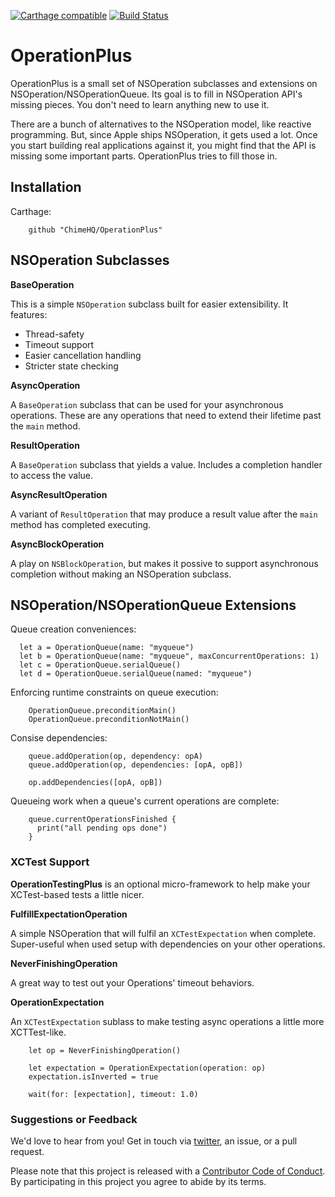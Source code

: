 [![Carthage compatible](https://img.shields.io/badge/Carthage-compatible-4BC51D.svg?style=flat)](https://github.com/Carthage/Carthage)
[![Build Status](https://travis-ci.org/ChimeHQ/OperationPlus.svg?branch=master)](https://travis-ci.org/ChimeHQ/OperationPlus)

# OperationPlus

OperationPlus is a small set of NSOperation subclasses and extensions on NSOperation/NSOperationQueue. Its goal is to fill in NSOperation API's missing pieces. You don't need to learn anything new to use it.

There are a bunch of alternatives to the NSOperation model, like reactive programming. But, since Apple ships NSOperation, it gets used a lot. Once you start building real applications against it, you might find that the API is missing some important parts. OperationPlus tries to fill those in.

## Installation

Carthage:

```
    github "ChimeHQ/OperationPlus"
```

## NSOperation Subclasses

**BaseOperation**

This is a simple `NSOperation` subclass built for easier extensibility. It features:

 - Thread-safety
 - Timeout support
 - Easier cancellation handling
 - Stricter state checking

**AsyncOperation**

A `BaseOperation` subclass that can be used for your asynchronous operations. These are any operations that need to extend their lifetime past the `main` method.

**ResultOperation**

A `BaseOperation` subclass that yields a value. Includes a completion handler to access the value.

**AsyncResultOperation**

A variant of `ResultOperation` that may produce a result value after the `main` method has completed executing.

**AsyncBlockOperation**

A play on `NSBlockOperation`, but makes it possive to support asynchronous completion without making an NSOperation subclass.

## NSOperation/NSOperationQueue Extensions

Queue creation conveniences:

```
  let a = OperationQueue(name: "myqueue")
  let b = OperationQueue(name: "myqueue", maxConcurrentOperations: 1)
  let c = OperationQueue.serialQueue()
  let d = OperationQueue.serialQueue(named: "myqueue")
```

Enforcing runtime constraints on queue execution:

```
    OperationQueue.preconditionMain()
    OperationQueue.preconditionNotMain()
```

Consise dependencies:

```
    queue.addOperation(op, dependency: opA)
    queue.addOperation(op, dependencies: [opA, opB])
    
    op.addDependencies([opA, opB])
```

Queueing work when a queue's current operations are complete:

```
    queue.currentOperationsFinished {
      print("all pending ops done")
    }
```

### XCTest Support

**OperationTestingPlus** is an optional micro-framework to help make your XCTest-based tests a little nicer.

**FulfillExpectationOperation**

A simple NSOperation that will fulfil an `XCTestExpectation` when complete. Super-useful when used setup with dependencies on your other operations.

**NeverFinishingOperation**

A great way to test out your Operations' timeout behaviors.

**OperationExpectation**

An `XCTestExpectation` sublass to make testing async operations a little more XCTTest-like.

```
    let op = NeverFinishingOperation()

    let expectation = OperationExpectation(operation: op)
    expectation.isInverted = true

    wait(for: [expectation], timeout: 1.0)
```

### Suggestions or Feedback

We'd love to hear from you! Get in touch via [twitter](https://twitter.com/chimehq), an issue, or a pull request.

Please note that this project is released with a [Contributor Code of Conduct](CODE_OF_CONDUCT.md). By participating in this project you agree to abide by its terms.
